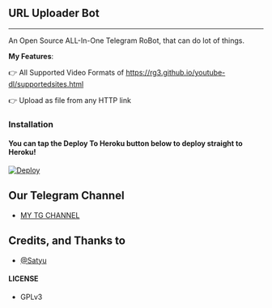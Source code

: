 ## URL Uploader Bot
---

An Open Source ALL-In-One Telegram RoBot, that can do lot of things.

**My Features**:

👉 All Supported Video Formats of https://rg3.github.io/youtube-dl/supportedsites.html

👉 Upload as file from any HTTP link

### Installation



#### You can tap the Deploy To Heroku button below to deploy straight to Heroku!

[![Deploy](https://www.herokucdn.com/deploy/button.svg)](https://heroku.com/deploy?template=https://github.com/satyushree/MyUrlUploader/tree/master)


## Our Telegram Channel

* [MY TG CHANNEL](https://telegram.dog/allmovierockers)

## Credits, and Thanks to

* [@Satyu](https://telegram.dog/shreevish)

#### LICENSE
- GPLv3
